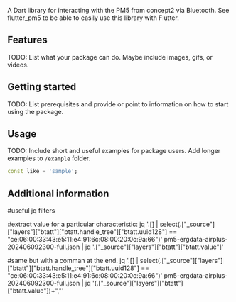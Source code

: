 A Dart library for interacting with the PM5 from concept2 via Bluetooth. 
See flutter_pm5 to be able to easily use this library with Flutter.

## Features

TODO: List what your package can do. Maybe include images, gifs, or videos.

## Getting started

TODO: List prerequisites and provide or point to information on how to
start using the package.

## Usage

TODO: Include short and useful examples for package users. Add longer examples
to `/example` folder.

```dart
const like = 'sample';
```

## Additional information

#useful jq filters

#extract value for a particular characteristic:
jq  '.[] | select(.["_source"]["layers"]["btatt"]["btatt.handle_tree"]["btatt.uuid128"] == "ce:06:00:33:43:e5:11:e4:91:6c:08:00:20:0c:9a:66")' pm5-ergdata-airplus-202406092300-full.json | jq  '.["_source"]["layers"]["btatt"]["btatt.value"]' 

#same but with a comman at the end.
jq  '.[] | select(.["_source"]["layers"]["btatt"]["btatt.handle_tree"]["btatt.uuid128"] == "ce:06:00:33:43:e5:11:e4:91:6c:08:00:20:0c:9a:66")' pm5-ergdata-airplus-202406092300-full.json | jq  '(.["_source"]["layers"]["btatt"]["btatt.value"])+","' 





















